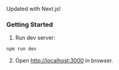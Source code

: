 Updated with Next.js! 
### Getting Started

1. Run dev server:

```bash
npm run dev
```

2. Open [http://localhost:3000](http://localhost:3000) in browser.
